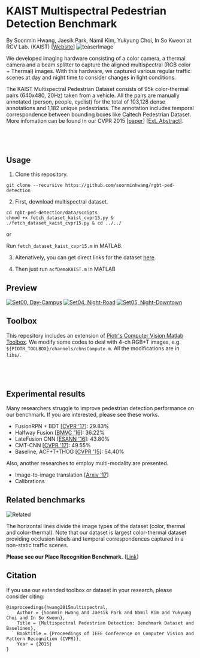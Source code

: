 # KAIST Multispectral Pedestrian Detection Benchmark

By Soonmin Hwang, Jaesik Park, Namil Kim, Yukyung Choi, In So Kweon at RCV Lab. (KAIST) [[Website](http://multispectral.kaist.ac.kr)]
![teaserImage](misc/teaser.png)


We developed imaging hardware consisting of a color camera, a thermal camera and a beam splitter to capture the aligned multispectral (RGB color + Thermal) images. With this hardware, we captured various regular traffic scenes at day and night time to consider changes in light conditions.

The KAIST Multispectral Pedestrian Dataset consists of 95k color-thermal pairs (640x480, 20Hz) taken from a vehicle. All the pairs are manually annotated (person, people, cyclist) for the total of 103,128 dense annotations and 1,182 unique pedestrians. The annotation includes temporal correspondence between bounding boxes like Caltech Pedestrian Dataset. More infomation can be found in our CVPR 2015 [[paper](misc/CVPR15_Pedestrian_Benchmark.pdf)] [[Ext. Abstract](misc/CVPR15_Pedestrian_Benchmark_ext.pdf)].

&nbsp;
---
## Usage

1. Clone this repository.

````
git clone --recursive https://github.com/soonminhwang/rgbt-ped-detection
````

2. First, download multispectral dataset.

````
cd rgbt-ped-detection/data/scripts
chmod +x fetch_dataset_kaist_cvpr15.py & ./fetch_dataset_kaist_cvpr15.py & cd ../../
````

or


Run ````fetch_dataset_kaist_cvpr15.m```` in MATLAB.


3. Altenatively, you can get direct links for the dataset [here](data/README.md).


4. Then just run `acfDemoKAIST.m` in MATLAB



## Preview
[![Set00, Day-Campus](http://img.youtube.com/vi/a6KKFGNkNNE/0.jpg)](https://youtu.be/a6KKFGNkNNE)
[![Set04, Night-Road](http://img.youtube.com/vi/GSc9Lu3TQyQ/0.jpg)](https://youtu.be/GSc9Lu3TQyQ)
[![Set05, Night-Downtown](http://img.youtube.com/vi/AerQFTuMFsg/0.jpg)](https://youtu.be/AerQFTuMFsg)


## Toolbox
This repository includes an extension of [Piotr's Computer Vision Matlab Toolbox](https://github.com/pdollar/toolbox).
We modify some codes to deal with 4-ch RGB+T images, e.g. `${PIOTR_TOOLBOX}/channels/chnsCompute.m`.
All the modifications are in `libs/`.



&nbsp;
---

## Experimental results
Many researchers struggle to improve pedestrian detection performance on our benchmark. If you are interested, please see these works.

- FusionRPN + BDT [[CVPR '17](http://openaccess.thecvf.com/content_cvpr_2017_workshops/w3/papers/Konig_Fully_Convolutional_Region_CVPR_2017_paper.pdf)]: 29.83%
- Halfway Fusion [[BMVC '16](https://arxiv.org/abs/1611.02644)]: 36.22%
- LateFusion CNN [[ESANN '16](https://www.ais.uni-bonn.de/papers/ESANN_2016_Wagner.pdf)]: 43.80%
- CMT-CNN [[CVPR '17](https://arxiv.org/pdf/1704.02431.pdf)]: 49.55%
- Baseline, ACF+T+THOG [[CVPR '15](https://7b62b1cf-a-62cb3a1a-s-sites.googlegroups.com/site/pedestrianbenchmark/CVPR15_Pedestrian_Benchmark.pdf?attachauth=ANoY7coTuQT0B-N_QIGyxTx4HPg7QRp0lb9D3YJWwZ0KbKI3yf2cgINSlR2_rvMiIVwMOjNkOUqOqXQmwHT6C1ykXK6xDjOy08TQA0ZYSGQtXtH8OtNDwzRvkScbuojkqa15MfcN9oL6HY7ZgqihGB87gi6_bVcvbvHLPfzfjHmPj2UkvSNY9Ogcd092jsfMWhRyFw_8KSp6nJuPrfpbmZFLcFXmhMONHk5L0IBPPmxqj0PMCHRR_4H3YcMRaVgNt_qRsiwQqxjW&attredirects=0)]: 54.40%

 
Also, another researches to employ multi-modality are presented.

- Image-to-image translation [[Arxiv '17](https://arxiv.org/pdf/1703.00848v1.pdf)]
- Calibrations


## Related benchmarks
![Related](misc/related.png)

The horizontal lines divide the image types of the dataset (color, thermal and color-thermal). Note that our dataset is largest color-thermal dataset providing occlusion labels and temporal correspondences captured in a non-static traffic scenes.


**Please see our Place Recognition Benchmark.** [[Link](https://sites.google.com/site/alldaydataset/)]



## Citation
If you use our extended toolbox or dataset in your research, please consider citing:

	@inproceedings{hwang2015multispectral,
		Author = {Soonmin Hwang and Jaesik Park and Namil Kim and Yukyung Choi and In So Kweon},
		Title = {Multispectral Pedestrian Detection: Benchmark Dataset and Baselines},
		Booktitle = {Proceedings of IEEE Conference on Computer Vision and Pattern Recognition (CVPR)},
		Year = {2015}
	}


